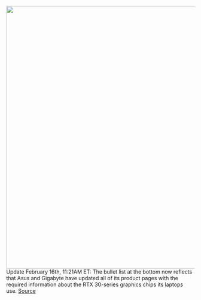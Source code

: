 <img src='https://cdn.vox-cdn.com/thumbor/2_3Jk64OVPXfBaBRLWBAzUq3ZrE=/0x0:2040x1530/1200x800/filters:focal(857x602:1183x928)/cdn.vox-cdn.com/uploads/chorus_image/image/68774776/cfaulkner_210121_4379_0007.0.jpg' width='700px' /><br/>
Update February 16th, 11:21AM ET: The bullet list at the bottom now reflects that Asus and Gigabyte have updated all of its product pages with the required information about the RTX 30-series graphics chips its laptops use.
<a href='https://www.theverge.com/2021/2/5/22266921/nvidia-requiring-companies-share-clock-speed-power-gaming-laptop-rtx-30-series-gpu-specs'> Source <a/>